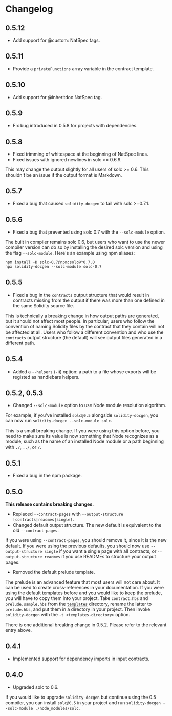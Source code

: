 # Changelog

## 0.5.12

- Add support for @custom: NatSpec tags.

## 0.5.11

- Provide a `privateFunctions` array variable in the contract template.

## 0.5.10

- Add support for @inheritdoc NatSpec tag.

## 0.5.9

- Fix bug introduced in 0.5.8 for projects with dependencies.

## 0.5.8

- Fixed trimming of whitespace at the beginning of NatSpec lines.
- Fixed issues with ignored newlines in solc >= 0.6.9.

This may change the output slightly for all users of solc >= 0.6. This
shouldn't be an issue if the output format is Markdown.

## 0.5.7

- Fixed a bug that caused `solidity-docgen` to fail with solc >=0.7.1.

## 0.5.6

- Fixed a bug that prevented using solc 0.7 with the `--solc-module` option.

The built in compiler remains solc 0.6, but users who want to use the newer
compiler version can do so by installing the desired solc version and using the
flag `--solc-module`. Here's an example using npm aliases:

```
npm install -D solc-0.7@npm:solc@^0.7.0
npx solidity-docgen --solc-module solc-0.7
```

## 0.5.5

- Fixed a bug in the `contracts` output structure that would result in
  contracts missing from the output if there was more than one defined in the
  same Solidity source file.

This is technically a breaking change in how output paths are generated, but it
should not affect most people. In particular, users who follow the convention
of naming Solidity files by the contract that they contain will not be affected
at all. Users who follow a different convention and who use the `contracts`
output structure (the default) will see output files generated in a
different path.

## 0.5.4

- Added a `--helpers` (`-H`) option: a path to a file whose exports will be
  registed as handlebars helpers.

## 0.5.2, 0.5.3

- Changed `--solc-module` option to use Node module resolution algorithm.

For example, if you've installed `solc@0.5` alongside `solidity-docgen`, you
can now run `solidity-docgen --solc-module solc`.

This is a small breaking change. If you were using this option before, you need
to make sure its value is now something that Node recognizes as a module, such
as the name of an installed Node module or a path beginning with `./`, `../`,
or `/`.

## 0.5.1

- Fixed a bug in the npm package.

## 0.5.0

**This release contains breaking changes.**

- Replaced `--contract-pages` with `--output-structure [contracts|readmes|single]`.
- Changed default output structure. The new default is equivalent to the old `--contract-pages`.

If you were using `--contract-pages`, you should remove it, since it is the new
default. If you were using the previous defaults, you should now use
`--output-structure single` if you want a single page with all contracts, or
`--output-structure readmes` if you use READMEs to structure your output pages.

- Removed the default prelude template.

The prelude is an advanced feature that most users will not care about. It can
be used to create cross-references in your documentation. If you were using the
default templates before and you would like to keep the prelude, you will have
to copy them into your project. Take `contract.hbs` and `prelude.sample.hbs`
from the [`templates`](templates) directory, rename the latter to
`prelude.hbs`, and put them in a directory in your project. Then invoke
`solidity-docgen` with the `-t <templates-directory>` option.

There is one additional breaking change in 0.5.2. Please refer to the relevant
entry above.

## 0.4.1

- Implemented support for dependency imports in input contracts.

## 0.4.0

- Upgraded solc to 0.6.

If you would like to upgrade `solidity-docgen` but continue using the 0.5
compiler, you can install `solc@0.5` in your project and run `solidity-docgen
--solc-module ./node_modules/solc`.
